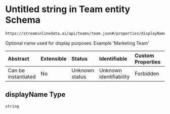 # Untitled string in Team entity Schema

```txt
https://streaminlinedata.ai/api/teams/team.json#/properties/displayName
```

Optional name used for display purposes. Example 'Marketing Team'

| Abstract            | Extensible | Status         | Identifiable            | Custom Properties | Additional Properties | Access Restrictions | Defined In                                                                         |
| :------------------ | :--------- | :------------- | :---------------------- | :---------------- | :-------------------- | :------------------ | :--------------------------------------------------------------------------------- |
| Can be instantiated | No         | Unknown status | Unknown identifiability | Forbidden         | Allowed               | none                | [createTeam.json*](../out/schema/api/teams/createTeam.json "open original schema") |

## displayName Type

`string`
